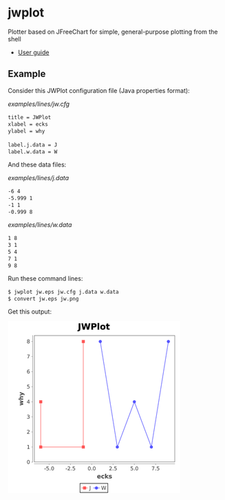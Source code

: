 # jwplot

Plotter based on JFreeChart for simple, general-purpose plotting from
the shell

* [User guide](https://jmwozniak.github.io/jwplot)







## Example

Consider this JWPlot configuration file (Java properties format):

*examples/lines/jw.cfg*
```
title = JWPlot
xlabel = ecks
ylabel = why

label.j.data = J
label.w.data = W
```

And these data files:

*examples/lines/j.data*
```
-6 4
-5.999 1
-1 1
-0.999 8
```

*examples/lines/w.data*
```
1 8
3 1
5 4
7 1
9 8
```

Run these command lines:

```
$ jwplot jw.eps jw.cfg j.data w.data
$ convert jw.eps jw.png
```

Get this output:

![jw.png](examples/lines/jw.png)

